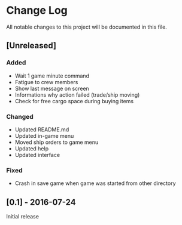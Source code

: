 # Change Log
All notable changes to this project will be documented in this file.

## [Unreleased]

### Added
- Wait 1 game minute command
- Fatigue to crew members
- Show last message on screen
- Informations why action failed (trade/ship moving)
- Check for free cargo space during buying items

### Changed
- Updated README.md
- Updated in-game menu
- Moved ship orders to game menu
- Updated help
- Updated interface

### Fixed
- Crash in save game when game was started from other directory

## [0.1] - 2016-07-24
Initial release
